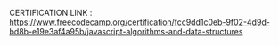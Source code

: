 
CERTIFICATION LINK : https://www.freecodecamp.org/certification/fcc9dd1c0eb-9f02-4d9d-bd8b-e19e3af4a95b/javascript-algorithms-and-data-structures
